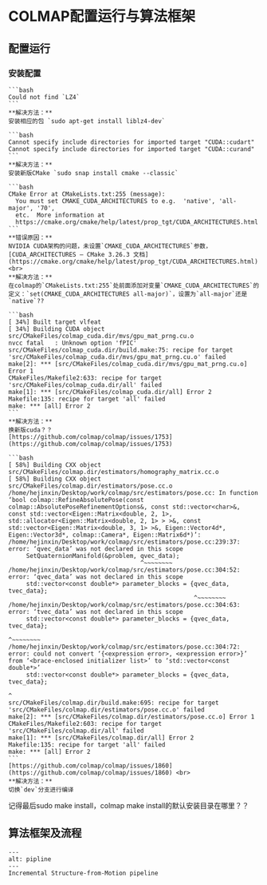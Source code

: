 # COLMAP配置运行与算法框架

## 配置运行

### 安装配置

````{error}
```bash
Could not find `LZ4`
```
**解决方法：**
安装相应的包 `sudo apt-get install liblz4-dev`
````

````{error}
```bash
Cannot specify include directories for imported target "CUDA::cudart"
Cannot specify include directories for imported target "CUDA::curand"
```
**解决方法：**
安装新版CMake `sudo snap install cmake --classic`
````

````{error}
```bash
CMake Error at CMakeLists.txt:255 (message):
  You must set CMAKE_CUDA_ARCHITECTURES to e.g.  'native', 'all-major', '70',
  etc.  More information at
  https://cmake.org/cmake/help/latest/prop_tgt/CUDA_ARCHITECTURES.html
```
**错误原因：**
NVIDIA CUDA架构的问题，未设置`CMAKE_CUDA_ARCHITECTURES`参数，[CUDA_ARCHITECTURES — CMake 3.26.3 文档](https://cmake.org/cmake/help/latest/prop_tgt/CUDA_ARCHITECTURES.html) <br>
**解决方法：**
在colmap的`CMakeLists.txt:255`处前面添加对变量`CMAKE_CUDA_ARCHITECTURES`的定义：`set(CMAKE_CUDA_ARCHITECTURES all-major)`，设置为`all-major`还是`native`??
````



````{error}
```bash
[ 34%] Built target vlfeat
[ 34%] Building CUDA object src/CMakeFiles/colmap_cuda.dir/mvs/gpu_mat_prng.cu.o
nvcc fatal   : Unknown option 'fPIC'
src/CMakeFiles/colmap_cuda.dir/build.make:75: recipe for target 'src/CMakeFiles/colmap_cuda.dir/mvs/gpu_mat_prng.cu.o' failed
make[2]: *** [src/CMakeFiles/colmap_cuda.dir/mvs/gpu_mat_prng.cu.o] Error 1
CMakeFiles/Makefile2:633: recipe for target 'src/CMakeFiles/colmap_cuda.dir/all' failed
make[1]: *** [src/CMakeFiles/colmap_cuda.dir/all] Error 2
Makefile:135: recipe for target 'all' failed
make: *** [all] Error 2
```
**解决方法：**
换新版cuda？？
[https://github.com/colmap/colmap/issues/1753](https://github.com/colmap/colmap/issues/1753)
````



~~~{error}
```bash
[ 58%] Building CXX object src/CMakeFiles/colmap.dir/estimators/homography_matrix.cc.o
[ 58%] Building CXX object src/CMakeFiles/colmap.dir/estimators/pose.cc.o
/home/hejinxin/Desktop/work/colmap/src/estimators/pose.cc: In function ‘bool colmap::RefineAbsolutePose(const colmap::AbsolutePoseRefinementOptions&, const std::vector<char>&, const std::vector<Eigen::Matrix<double, 2, 1>, std::allocator<Eigen::Matrix<double, 2, 1> > >&, const std::vector<Eigen::Matrix<double, 3, 1> >&, Eigen::Vector4d*, Eigen::Vector3d*, colmap::Camera*, Eigen::Matrix6d*)’:
/home/hejinxin/Desktop/work/colmap/src/estimators/pose.cc:239:37: error: ‘qvec_data’ was not declared in this scope
     SetQuaternionManifold(&problem, qvec_data);
                                     ^~~~~~~~~
/home/hejinxin/Desktop/work/colmap/src/estimators/pose.cc:304:52: error: ‘qvec_data’ was not declared in this scope
     std::vector<const double*> parameter_blocks = {qvec_data, tvec_data};
                                                    ^~~~~~~~~
/home/hejinxin/Desktop/work/colmap/src/estimators/pose.cc:304:63: error: ‘tvec_data’ was not declared in this scope
     std::vector<const double*> parameter_blocks = {qvec_data, tvec_data};
                                                               ^~~~~~~~~
/home/hejinxin/Desktop/work/colmap/src/estimators/pose.cc:304:72: error: could not convert ‘{<expression error>, <expression error>}’ from ‘<brace-enclosed initializer list>’ to ‘std::vector<const double*>’
     std::vector<const double*> parameter_blocks = {qvec_data, tvec_data};
                                                                        ^
src/CMakeFiles/colmap.dir/build.make:695: recipe for target 'src/CMakeFiles/colmap.dir/estimators/pose.cc.o' failed
make[2]: *** [src/CMakeFiles/colmap.dir/estimators/pose.cc.o] Error 1
CMakeFiles/Makefile2:603: recipe for target 'src/CMakeFiles/colmap.dir/all' failed
make[1]: *** [src/CMakeFiles/colmap.dir/all] Error 2
Makefile:135: recipe for target 'all' failed
make: *** [all] Error 2
```
[https://github.com/colmap/colmap/issues/1860](https://github.com/colmap/colmap/issues/1860) <br>
**解决方法：**
切换`dev`分支进行编译
~~~

记得最后sudo make install，colmap make install的默认安装目录在哪里？？

## 算法框架及流程

```{figure} assets/pipline.png
---
alt: pipline
---
Incremental Structure-from-Motion pipeline
```





